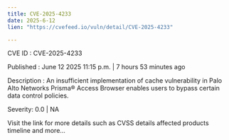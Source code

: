 ```yaml
---
title: CVE-2025-4233
date: 2025-6-12
lien: "https://cvefeed.io/vuln/detail/CVE-2025-4233"

---
```


CVE ID : CVE-2025-4233

Published :  June 12
2025
11:15 p.m. | 7 hours
53 minutes ago

Description : An insufficient implementation of cache vulnerability in Palo Alto Networks Prisma® Access Browser enables users to bypass certain data control policies.

Severity: 0.0 | NA

Visit the link for more details
such as CVSS details
affected products
timeline
and more...
